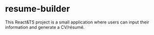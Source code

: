 # resume-builder
This React&amp;TS project is a small application where users can input their information and generate a CV/résumé.

